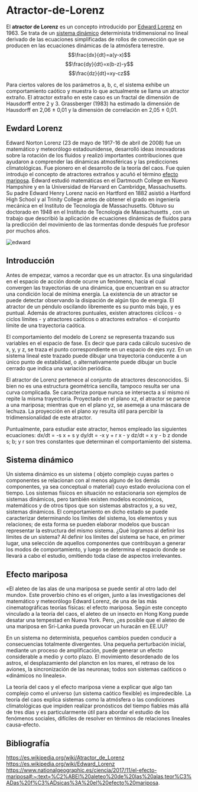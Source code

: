 # Atractor-de-Lorenz

El **atractor de Lorenz** es un concepto introducido por [Edward Lorenz](#edward-lorenz) en 1963. Se trata de un [sistema dinámico](#sistema-dinámico) determinista tridimensional no lineal derivado de las ecuaciones simplificadas de rollos de convección que se producen en las ecuaciones dinámicas de la atmósfera terrestre.
$$\frac{dx}{dt}=a(y-x)$$
$$\frac{dy}{dt}=x(b-z)-y$$
$$\frac{dz}{dt}=xy-cz$$

Para ciertos valores de los parámetros a, b, c, el sistema exhibe un comportamiento caótico y muestra lo que actualmente se llama un atractor extraño. El atractor extraño en este caso es un fractal de dimensión de Hausdorff entre 2 y 3. Grassberger (1983) ha estimado la dimensión de Hausdorff en 2,06 ± 0,01 y la dimensión de correlación en 2,05 ± 0,01.

## Ewdard Lorenz

Edward Norton Lorenz (23 de mayo de 1917-16 de abril de 2008) fue un matemático y meteorólogo estadounidense, desarrolló ideas innovadoras sobre la rotación de los fluidos y realizó importantes contribuciones que ayudaron a comprender las dinámicas atmosféricas y las predicciones climatológicas. Fue pionero en el desarrollo de la teoría del caos. Fue quien introdujo el concepto de atractores extraños y acuñó el término [efecto mariposa](#Efecto-mariposa).
Edward estudió matemáticas en el Dartmouth College en Nuevo Hampshire y en la Universidad de Harvard en Cambridge, Massachusetts.
Su padre Edward Henry Lorenz nació en Hartford en 1882 asistió a Hartford High School y al Trinity College antes de obtener el grado en ingeniería mecánica en el Instituto de Tecnología de Massachusetts.
Obtuvo su doctorado en 1948 en el Instituto de Tecnología de Massachusetts , con un trabajo que describió la aplicación de ecuaciones dinámicas de fluidos para la predicción del movimiento de las tormentas donde después fue profesor por muchos años.

![edward](https://user-images.githubusercontent.com/91721507/204312784-95a302d2-0e7e-4284-b9e3-2f8b92e6cc3b.JPEG)

## Introducción

Antes de empezar, vamos a recordar que es un atractor.
 Es una singularidad en el espacio de acción donde ocurre un fenómeno, hacia el cual convergen las trayectorias de una dinámica, que encuentran en su atractor una condición local de mínima energía. La existencia de un atractor se puede detectar observando la disipación de algún tipo de energía. El atractor de un péndulo oscilando libremente es su punto más bajo, y es puntual. Además de atractores puntuales, existen atractores cíclicos - o ciclos límites - y atractores caóticos o atractores extraños - el conjunto límite de una trayectoria caótica.

El comportamiento del modelo de Lorenz se representa trazando sus variables en el espacio de fase. Es decir que para cada cálculo sucesivo de x, y, y z, se traza el punto correspondiente en un espacio de ejes xyz. En un sistema lineal este trazado puede dibujar una trayectoria conducente a un único punto de estabilidad, o alternativamente puede dibujar un bucle cerrado que indica una variación periódica.

El atractor de Lorenz pertenece al conjunto de atractores desconocidos. Si bien no es una estructura geométrica sencilla, tampoco resulta ser una curva complicada. Se caracteriza porque nunca se intersecta a sí mismo ni repite la misma trayectoria. Proyectado en el plano xz, el atractor se parece a una mariposa; mientras que en el plano yz, se asemeja a una máscara de lechuza. La proyección en el plano xy resulta útil para percibir la tridimensionalidad de este atractor. 

Puntualmente, para estudiar este atractor, hemos empleado las siguientes ecuaciones:
dx/dt = -s x + s y
dy/dt = -x y + r x - y
dz/dt = x y - b z
donde s; b; y r son tres constantes que determinan el comportamiento del sistema.

## Sistema dinámico

Un sistema dinámico es un sistema ( objeto complejo cuyas partes o componentes se relacionan con al menos alguno de los demás componentes, ya sea conceptual o material) cuyo estado evoluciona con el tiempo. Los sistemas físicos en situación no estacionaria son ejemplos de sistemas dinámicos, pero también existen modelos económicos, matemáticos y de otros tipos que son sistemas abstractos y, a su vez, sistemas dinámicos. El comportamiento en dicho estado se puede caracterizar determinando los límites del sistema, los elementos y sus relaciones; de esta forma se pueden elaborar modelos que buscan representar la estructura del mismo sistema.
¿Qué logramos al definir los límites de un sistema?
Al definir los límites del sistema se hace, en primer lugar, una selección de aquellos componentes que contribuyan a generar los modos de comportamiento, y luego se determina el espacio donde se llevará a cabo el estudio, omitiendo toda clase de aspectos irrelevantes.

## Efecto mariposa

«El aleteo de las alas de una mariposa se puede sentir al otro lado del mundo». Este proverbio chino es el origen, junto a las investigaciones del matemático y meteorólogo Edward Lorenz, de una de las más cinematográficas teorías físicas: el efecto mariposa. Según este concepto vinculado a la teoría del caos, el aleteo de un insecto en Hong Kong puede desatar una tempestad en Nueva York. Pero, ¿es posible que el aleteo de una mariposa en Sri-Lanka pueda provocar un huracán en EE.UU?

En un sistema no determinista, pequeños cambios pueden conducir a consecuencias totalmente divergentes. Una pequeña perturbación inicial, mediante un proceso de amplificación, puede generar un efecto considerable a medio y corto plazo. El movimiento desordenado de los astros, el desplazamiento del plancton en los mares, el retraso de los aviones, la sincronización de las neuronas; todos son sistemas caóticos o «dinámicos no lineales».

La teoría del caos y el efecto mariposa viene a explicar que algo tan complejo como el universo (un sistema caótico flexible) es impredecible. La teoría del caos explica sistemas como la atmósfera o las condiciones climatológicas que impiden realizar pronósticos del tiempo fiables más allá de tres días y es particularmente útil para abordar el estudio de los fenómenos sociales, difíciles de resolver en términos de relaciones lineales causa-efecto.

## Bibliografía
https://es.wikipedia.org/wiki/Atractor_de_Lorenz
https://es.wikipedia.org/wiki/Edward_Lorenz
https://www.nationalgeographic.es/ciencia/2017/11/el-efecto-mariposa#:~:text=%C2%ABEl%20aleteo%20de%20las%20alas,teor%C3%ADas%20f%C3%ADsicas%3A%20el%20efecto%20mariposa.
